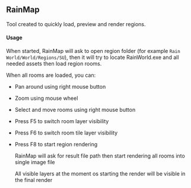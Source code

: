 ## RainMap

Tool created to quickly load, preview and render regions.

#### Usage

When started, RainMap will ask to open region folder (for example `Rain World/World/Regions/SU`), then it will try to locate RainWorld.exe and all needed assets then load region rooms.

When all rooms are loaded, you can:

- Pan around using right mouse button
- Zoom using mouse wheel
- Select and move rooms using right mouse button

- Press F5 to switch room layer visibility
- Press F6 to switch room tile layer visibility
- Press F8 to start region rendering

    RainMap will ask for result file path then start rendering all rooms into single image file
    
    All visible layers at the moment os starting the render will be visible in the final render
